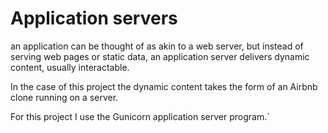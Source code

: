 # Application servers

an application can be thought of as akin to a web server, but instead of serving web pages
or static data, an application server delivers dynamic content, usually interactable.

In the case of this project the dynamic content takes the form of an Airbnb clone running on a server.

For this project I use the Gunicorn application server program.`
